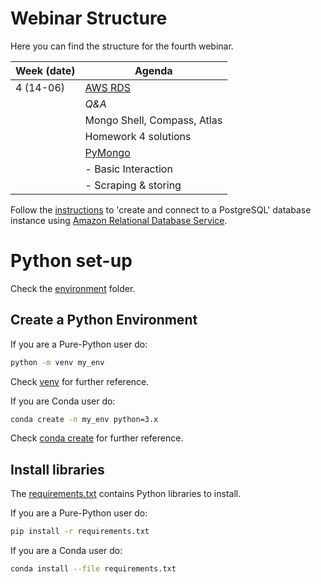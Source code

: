 # Webinar Structure
Here you can find the structure for the fourth webinar. 

| **Week (date)** | **Agenda**                                           |
|-----------------|------------------------------------------------------|
| 4 (14-06)       | [AWS RDS](https://aws.amazon.com/rds/)               |
|                 | _Q&A_                                                |
|                 | Mongo Shell, Compass, Atlas                          |
|                 | Homework 4 solutions                                 |
|                 | [PyMongo](https://pymongo.readthedocs.io/en/stable/) |
|                 | - Basic Interaction                                  |
|                 | - Scraping & storing                                 |

Follow the [instructions](https://aws.amazon.com/getting-started/tutorials/create-connect-postgresql-db/) to 'create and connect to a PostgreSQL' database instance using 
[Amazon Relational Database Service](https://aws.amazon.com/rds/).

# Python set-up

Check the [environment](https://github.com/mattDevigili/dms-smm695/tree/master/environment) folder.

## Create a Python Environment

If you are a Pure-Python user do:

```bash
python -m venv my_env
```
Check [venv](https://docs.python.org/3/library/venv.html) for further reference. 

If you are Conda user do:

```bash
conda create -n my_env python=3.x
```
Check [conda create](https://docs.conda.io/projects/conda/en/latest/user-guide/tasks/manage-environments.html#creating-an-environment-with-commands) for further reference.

## Install libraries

The [requirements.txt](https://github.com/mattDevigili/dms-smm695/blob/master/environment/requirements.txt) contains Python libraries to install.

If you are a Pure-Python user do:

```bash
pip install -r requirements.txt
```

If you are a Conda user do:

```bash
conda install --file requirements.txt
```